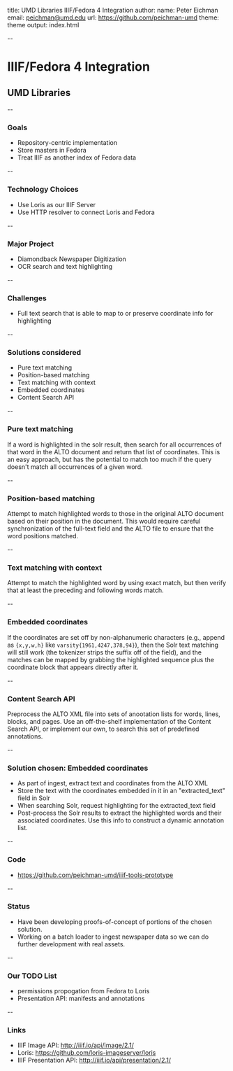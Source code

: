 title: UMD Libraries IIIF/Fedora 4 Integration
author:
  name: Peter Eichman
  email: peichman@umd.edu
  url: https://github.com/peichman-umd
theme: theme
output: index.html

--

# IIIF/Fedora 4 Integration

## UMD Libraries

--

### Goals

- Repository-centric implementation
- Store masters in Fedora
- Treat IIIF as another index of Fedora data

--

### Technology Choices

- Use Loris as our IIIF Server
- Use HTTP resolver to connect Loris and Fedora

--

### Major Project

- Diamondback Newspaper Digitization
- OCR search and text highlighting

--

### Challenges

- Full text search that is able to map to or preserve coordinate info for highlighting

--

### Solutions considered

- Pure text matching
- Position-based matching
- Text matching with context
- Embedded coordinates
- Content Search API

--

### Pure text matching

If a word is highlighted in the solr result, then search for all occurrences of that word in the ALTO document and return that list of coordinates. This is an easy approach, but has the potential to match too much if the query doesn't match all occurrences of a given word.

--

### Position-based matching

Attempt to match highlighted words to those in the original ALTO document based on their position in the document. This would require careful synchronization of the full-text field and the ALTO file to ensure that the word positions matched.

--

### Text matching with context

Attempt to match the highlighted word by using exact match, but then verify that at least the preceding and following words match.

--

### Embedded coordinates

If the coordinates are set off by non-alphanumeric characters (e.g., append as `{x,y,w,h}` like `varsity{1961,4247,378,94}`), then the Solr text matching will still work (the tokenizer strips the suffix off of the field), and the matches can be mapped by grabbing the highlighted sequence plus the coordinate block that appears directly after it.

--

### Content Search API

Preprocess the ALTO XML file into sets of anootation lists for words, lines, blocks, and pages. Use an off-the-shelf implementation of the Content Search API, or implement our own, to search this set of predefined annotations.

--

### Solution chosen: Embedded coordinates
- As part of ingest, extract text and coordinates from the ALTO XML
- Store the text with the coordinates embedded in it in an "extracted_text" field in Solr
- When searching Solr, request highlighting for the extracted_text field
- Post-process the Solr results to extract the highlighted words and their associated coordinates. Use this info to construct a dynamic annotation list.

--

### Code

- <https://github.com/peichman-umd/iiif-tools-prototype>

--

### Status

- Have been developing proofs-of-concept of portions of the chosen solution.
- Working on a batch loader to ingest newspaper data so we can do further development with real assets.

--

### Our TODO List

- permissions propogation from Fedora to Loris
- Presentation API: manifests and annotations

--

### Links

- IIIF Image API: <http://iiif.io/api/image/2.1/>
- Loris: <https://github.com/loris-imageserver/loris>
- IIIF Presentation API: <http://iiif.io/api/presentation/2.1/>

